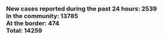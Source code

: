 ### New cases reported during the past 24 hours: 2539<br/>In the community: 13785<br/>At the border: 474<br/>Total: 14259